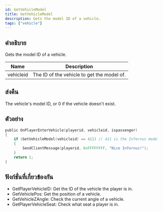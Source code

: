 ```yaml
---
id: GetVehicleModel
title: GetVehicleModel
description: Gets the model ID of a vehicle.
tags: ["vehicle"]
---
```


## คำอธิบาย

Gets the model ID of a vehicle.

| Name      | Description                                |
| --------- | ------------------------------------------ |
| vehicleid | The ID of the vehicle to get the model of. |

## ส่งคืน

The vehicle's model ID, or 0 if the vehicle doesn't exist.

## ตัวอย่าง

```c
public OnPlayerEnterVehicle(playerid, vehicleid, ispassenger)
{
    if (GetVehicleModel(vehicleid) == 411) // 411 is the Infernus model
    {
        SendClientMessage(playerid, 0xFFFFFFFF, "Nice Infernus!");
    }
    return 1;
}
```

## ฟังก์ชั่นที่เกี่ยวข้องกัน

- GetPlayerVehicleID: Get the ID of the vehicle the player is in.
- GetVehiclePos: Get the position of a vehicle.
- GetVehicleZAngle: Check the current angle of a vehicle.
- GetPlayerVehicleSeat: Check what seat a player is in.
